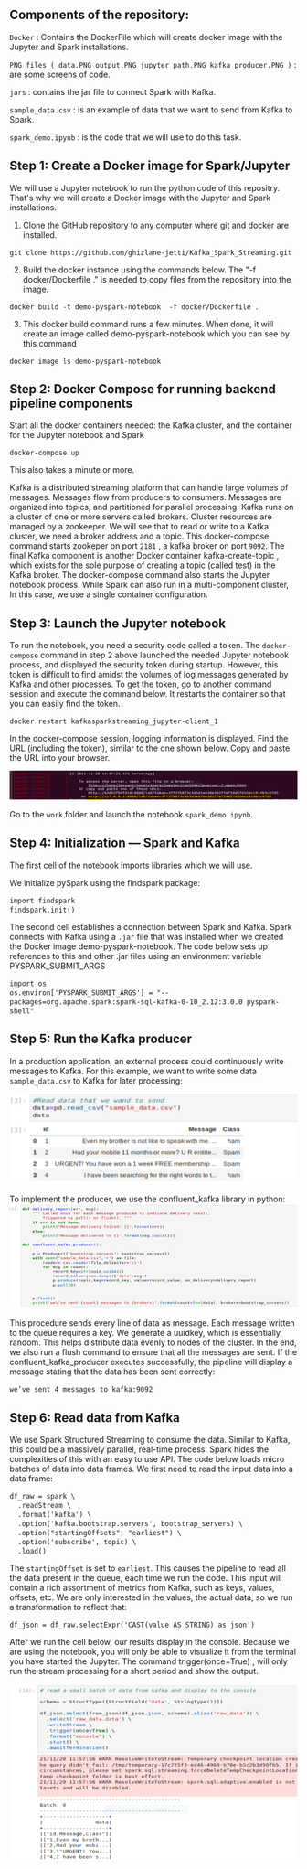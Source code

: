 
## Components of the repository:

`Docker` : Contains the DockerFile which will create docker image with the Jupyter and Spark installations.

`PNG files ( data.PNG output.PNG jupyter_path.PNG kafka_producer.PNG )` : are some screens of code.

`jars` : contains the jar file to connect Spark with Kafka.

`sample_data.csv` : is an example of data that we want to send from Kafka to Spark.

`spark_demo.ipynb` : is the code that we will use to do this task.

## Step 1: Create a Docker image for Spark/Jupyter
We will use a Jupyter notebook to run the python code of this repositry. That's why we will create a Docker image with the Jupyter and Spark installations.

1) Clone the GitHub repository to any computer where git and docker are installed.

```
git clone https://github.com/ghizlane-jetti/Kafka_Spark_Streaming.git
```

2) Build the docker instance using the commands below. The "-f docker/Dockerfile ." is needed to copy files from the repository into the image.
```
docker build -t demo-pyspark-notebook  -f docker/Dockerfile .
```
3) This docker build command runs a few minutes. When done, it will create an image called demo-pyspark-notebook which you can see by this command
```
docker image ls demo-pyspark-notebook
```
## Step 2: Docker Compose for running backend pipeline components
Start all the docker containers needed: the Kafka cluster, and the container for the Jupyter notebook and Spark
```
docker-compose up
```
This also takes a minute or more.

Kafka is a distributed streaming platform that can handle large volumes of messages. Messages flow from producers to consumers. Messages are organized into topics, and partitioned for parallel processing. Kafka runs on a cluster of one or more servers called brokers. Cluster resources are managed by a zookeeper. We will see that to read or write to a Kafka cluster, we need a broker address and a topic.
This docker-compose command starts zookeper on port `2181` , a kafka broker on port `9092`. The final Kafka component is another Docker container kafka-create-topic , which exists for the sole purpose of creating a topic (called test) in the Kafka broker.
The docker-compose command also starts the Jupyter notebook process. While Spark can also run in a multi-component cluster, In this case, we use a single container configuration.

## Step 3: Launch the Jupyter notebook

To run the notebook, you need a security code called a token. The `docker-compose` command in step 2 above launched the needed Jupyter notebook process, and displayed the security token during startup. However, this token is difficult to find amidst the volumes of log messages generated by Kafka and other processes.
To get the token, go to another command session and execute the command below. It restarts the container so that you can easily find the token.

```
docker restart kafkasparkstreaming_jupyter-client_1
```

In the docker-compose session, logging information is displayed. Find the URL (including the token), similar to the one shown below. Copy and paste the URL into your browser.

![Screenshot](jupyter_path.PNG)

Go to the `work` folder and launch the notebook `spark_demo.ipynb`.

## Step 4: Initialization — Spark and Kafka

The first cell of the notebook imports libraries which we will use.

We  initialize pySpark using the findspark package:
```
import findspark
findspark.init()
```
The second cell establishes a connection between Spark and Kafka. 
Spark connects with Kafka using a `.jar` file that was installed when we created the Docker image demo-pyspark-notebook. The code below sets up references to this and other .jar files using an environment variable PYSPARK_SUBMIT_ARGS 
```
import os
os.environ['PYSPARK_SUBMIT_ARGS'] = "--packages=org.apache.spark:spark-sql-kafka-0-10_2.12:3.0.0 pyspark-shell"
```

## Step 5: Run the Kafka producer
In a production application, an external process could continuously write messages to Kafka. For this example, we want to write some data `sample_data.csv` to Kafka for later processing:

![Screenshot](data.PNG)

To implement the producer, we use the confluent_kafka library in python:
![Screenshot](kafka_producer.PNG)

This procedure sends every line of data as message. Each message written to the queue requires a key. We generate a uuidkey, which is essentially random. This helps distribute data evenly to nodes of the cluster. In the end, we also run a flush command to ensure that all the messages are sent.
If the confluent_kafka_producer executes successfully, the pipeline will display a message stating that the data has been sent correctly:
```
we’ve sent 4 messages to kafka:9092
```
## Step 6: Read data from Kafka

We use Spark Structured Streaming to consume the data. Similar to Kafka, this could be a massively parallel, real-time process. Spark hides the complexities of this with an easy to use API. The code below loads micro batches of data into data frames. We first need to read the input data into a data frame:

```
df_raw = spark \
  .readStream \
  .format('kafka') \
  .option('kafka.bootstrap.servers', bootstrap_servers) \
  .option("startingOffsets", "earliest") \
  .option('subscribe', topic) \
  .load()
```
The `startingOffset` is set to `earliest`. This causes the pipeline to read all the data present in the queue, each time we run the code.
This input will contain a rich assortment of metrics from Kafka, such as keys, values, offsets, etc. We are only interested in the values, the actual data, so we run a transformation to reflect that:
```
df_json = df_raw.selectExpr('CAST(value AS STRING) as json')
```

After we run the cell below, our results display in the console. Because we are using the notebook, you will only be able to visualize it from the terminal you have started the Jupyter. The command trigger(once=True) , will only run the stream processing for a short period and show the output.

![Screenshot](output.PNG)

